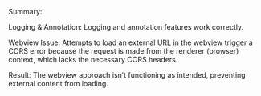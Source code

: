    Summary:

Logging & Annotation:
Logging and annotation features work correctly.

Webview Issue:
Attempts to load an external URL in the webview trigger a CORS error because the request is made from the renderer (browser) context, which lacks the necessary CORS headers.

Result:
The webview approach isn’t functioning as intended, preventing external content from loading.